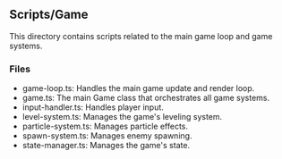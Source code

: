 ## Scripts/Game

This directory contains scripts related to the main game loop and game systems.

### Files

- game-loop.ts: Handles the main game update and render loop.
- game.ts: The main Game class that orchestrates all game systems.
- input-handler.ts: Handles player input.
- level-system.ts: Manages the game's leveling system.
- particle-system.ts: Manages particle effects.
- spawn-system.ts: Manages enemy spawning.
- state-manager.ts: Manages the game's state.
